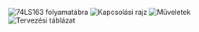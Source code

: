 ![74LS163 folyamatábra](Images/74ls163_folyamatabra.png)
![Kapcsolási rajz](Images/74ls163_kapcsrajz.png)
![Műveletek](Images/74ls163_muveletek.png)
![Tervezési táblázat](Images/74ls163_tervtabla.png)